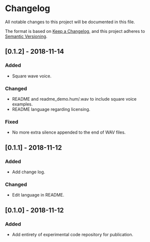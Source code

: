 # Changelog
All notable changes to this project will be documented in this file.

The format is based on [Keep a Changelog](https://keepachangelog.com/en/1.0.0/),
and this project adheres to [Semantic Versioning](https://semver.org/spec/v2.0.0.html).

## [0.1.2] - 2018-11-14
### Added
- Square wave voice.

### Changed
- README and readme_demo.hum/.wav to include square voice examples.
- README language regarding licensing.

### Fixed
- No more extra silence appended to the end of WAV files.

## [0.1.1] - 2018-11-12
### Added
- Add change log.

### Changed
- Edit language in README.

## [0.1.0] - 2018-11-12
### Added
- Add entirety of experimental code repository for publication.
